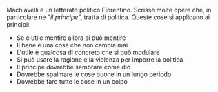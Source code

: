 Machiavelli è un letterato politico Fiorentino. 
Scrisse molte opere che, in particolare ne "*il principe*", tratta di politica.
Queste cose si applicano ai principi:
- Se è utile mentire allora si può mentire
- Il bene è una cosa che non cambia mai
- L'utile è qualcosa di concreto che si può modulare
- Si può usare la ragione e la violenza per imporre la politica
- Il principe dovrebbe sembrare come dio
- Dovrebbe spalmare le cose buone in un lungo periodo
- Dovrebbe fare tutte le cose in un colpo